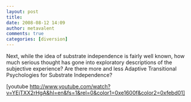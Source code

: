 ```yaml
---
layout: post
title: 
date: 2008-08-12 14:09
author: metavalent
comments: true
categories: [diversion]
---
```

Next, while the idea of substrate independence is fairly well known, how much serious thought has gone into exploratory descriptions of the subjective experience? Are there more and less Adaptive Transitional Psychologies for Substrate Independence?

[youtube http://www.youtube.com/watch?v=YEjTXX2rHgA&hl=en&fs=1&rel=0&color1=0xe1600f&color2=0xfebd01]

